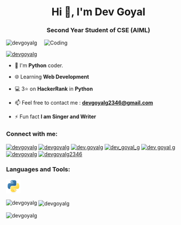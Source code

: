 <h1 align="center">Hi 👋, I'm Dev Goyal</h1>
<h3 align="center">Second Year Student of CSE (AIML)</h3>
<img align="right" alt="Coding" width="400" src="https://camo.githubusercontent.com/c1dcb74cc1c1835b1d716f5051499a2814c683c806b15f04b0eba492863703e9/68747470733a2f2f63646e2e6472696262626c652e636f6d2f75736572732f3733303730332f73637265656e73686f74732f363538313234332f6176656e746f2e676966">

<p align="left"> <img src="https://komarev.com/ghpvc/?username=devgoyalg&label=Profile%20views&color=0e75b6&style=flat" alt="devgoyalg" /> </p>

<p align="left"> <a href="https://twitter.com/devgoyalg" target="blank"><img src="https://img.shields.io/twitter/follow/devgoyalg?logo=twitter&style=for-the-badge" alt="devgoyalg" /></a> </p>

- 🐍 I'm **Python** coder.

- 🌐 Learning **Web Development**

- 💻 3⭐ on **HackerRank** in **Python**

- 📫 Feel free to contact me : **devgoyalg2346@gmail.com**

- ⚡ Fun fact **I am Singer and Writer**

<h3 align="left">Connect with me:</h3>
<p align="left">
<a href="https://twitter.com/devgoyalg" target="blank"><img align="center" src="https://raw.githubusercontent.com/rahuldkjain/github-profile-readme-generator/master/src/images/icons/Social/twitter.svg" alt="devgoyalg" height="30" width="40" /></a>
<a href="https://linkedin.com/in/devgoyalg" target="blank"><img align="center" src="https://raw.githubusercontent.com/rahuldkjain/github-profile-readme-generator/master/src/images/icons/Social/linked-in-alt.svg" alt="devgoyalg" height="30" width="40" /></a>
<a href="https://fb.com/dev.goyalg" target="blank"><img align="center" src="https://raw.githubusercontent.com/rahuldkjain/github-profile-readme-generator/master/src/images/icons/Social/facebook.svg" alt="dev.goyalg" height="30" width="40" /></a>
<a href="https://instagram.com/dev_goyal_g" target="blank"><img align="center" src="https://raw.githubusercontent.com/rahuldkjain/github-profile-readme-generator/master/src/images/icons/Social/instagram.svg" alt="dev_goyal_g" height="30" width="40" /></a>
<a href="https://www.youtube.com/c/dev goyal g" target="blank"><img align="center" src="https://raw.githubusercontent.com/rahuldkjain/github-profile-readme-generator/master/src/images/icons/Social/youtube.svg" alt="dev goyal g" height="30" width="40" /></a>
<a href="https://www.codechef.com/users/devgoyalg" target="blank"><img align="center" src="https://cdn.jsdelivr.net/npm/simple-icons@3.1.0/icons/codechef.svg" alt="devgoyalg" height="30" width="40" /></a>
<a href="https://www.hackerrank.com/devgoyalg2346" target="blank"><img align="center" src="https://raw.githubusercontent.com/rahuldkjain/github-profile-readme-generator/master/src/images/icons/Social/hackerrank.svg" alt="devgoyalg2346" height="30" width="40" /></a>
</p>

<h3 align="left">Languages and Tools:</h3>
<p align="left"> <a href="https://www.python.org" target="_blank" rel="noreferrer"> <img src="https://raw.githubusercontent.com/devicons/devicon/master/icons/python/python-original.svg" alt="python" width="40" height="40"/> </a> </p>

<p><img align="left" src="https://github-readme-stats.vercel.app/api/top-langs?username=devgoyalg&show_icons=true&locale=en&layout=compact" alt="devgoyalg" /></p>

<p>&nbsp;<img align="center" src="https://github-readme-stats.vercel.app/api?username=devgoyalg&show_icons=true&locale=en" alt="devgoyalg" /></p>

<p><img align="center" src="https://github-readme-streak-stats.herokuapp.com/?user=devgoyalg&" alt="devgoyalg" /></p>
